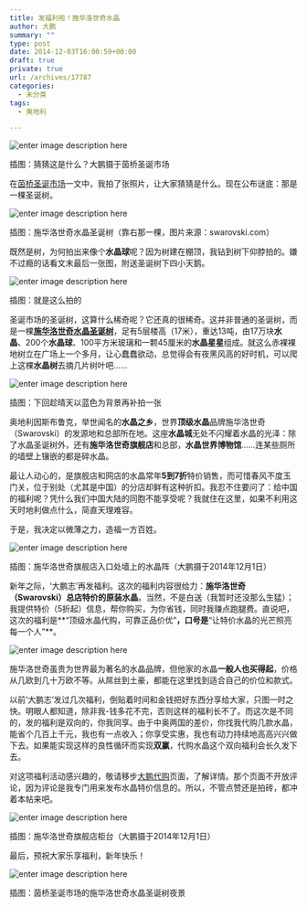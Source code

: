 ```yaml
---
title: 发福利啦！施华洛世奇水晶
author: 大鹏
summary: ""
type: post
date: 2014-12-03T16:00:59+00:00
draft: true
private: true
url: /archives/17787
categories:
  - 未分类
tags:
  - 奥地利

---
```

![enter image description here][1]

插图：猜猜这是什么？大鹏摄于茵桥圣诞市场

在[茵桥圣诞市场][2]一文中，我拍了张照片，让大家猜猜是什么。现在公布谜底：那是一棵圣诞树。

![enter image description here][3]

插图：施华洛世奇水晶圣诞树（靠右那一棵，图片来源：swarovski.com）

既然是树，为何拍出来像个**水晶球**呢？因为树建在棚顶，我钻到树下仰脖拍的。嫌不过瘾的话看文末最后一张图，附送圣诞树下四小天鹅。

![enter image description here][4]

插图：就是这么拍的

圣诞市场的圣诞树，这算什么稀奇呢？它还真的很稀奇。这并非普通的圣诞树，而是一棵[**施华洛世奇水晶圣诞树**][5]，足有5层楼高（17米），重达13吨，由17万块**水晶**、200个**水晶球**、100平方米玻璃和一颗45厘米的**水晶星星**组成。就这么赤裸裸地树立在广场上一个多月，让心蠢蠢欲动，总觉得会有夜黑风高的好时机，可以爬上这棵**水晶树**去摘几片树叶吧……

![enter image description here][6]

插图：下回趁晴天以蓝色为背景再补拍一张

奥地利因斯布鲁克，举世闻名的**水晶之乡**，世界**顶级水晶**品牌施华洛世奇（Swarovski）的发源地和总部所在地。这座**水晶城**无处不闪耀着水晶的光泽：除了水晶圣诞树外，还有**施华洛世奇旗舰店**和总部，**水晶世界博物馆**……连某些厕所的墙壁上镶嵌的都是碎水晶。

最让人动心的，是旗舰店和网店的水晶常年**5到7折**特价销售，而可惜春风不度玉门关，位于别处（尤其是中国）的分店却鲜有这种折扣。我忍不住要问了：给中国的福利呢？凭什么我们中国大陆的同胞不能享受呢？我就住在这里，如果不利用这天时地利做点什么，简直天理难容。

于是，我决定以微薄之力，造福一方百姓。

![enter image description here][7]

插图：施华洛世奇旗舰店入口处墙上的水晶阵（大鹏摄于2014年12月1日）

新年之际，‘大鹏志’再发福利。这次的福利内容很给力：**施华洛世奇（Swarovski）总店特价的原装水晶**。当然，不是白送（我暂时还没那么生猛）；我提供特价（5折起）信息，帮你购买，为你省钱，同时我赚点跑腿费。直说吧，这次的福利是**“顶级水晶代购，可靠正品价优”**，口号是**“让特价水晶的光芒照亮每一个人”**。

![enter image description here][8]

施华洛世奇虽贵为世界最为著名的水晶品牌，但他家的水晶**一般人也买得起**，价格从几欧到几十万欧不等。从屌丝到土豪，都能在这里找到适合自己的价位和款式。

以前‘大鹏志’发过几次福利，倒贴着时间和金钱把好东西分享给大家，只图一时之快。明眼人都知道，除非我-钱多花不完，否则这样的福利长不了。而这次是不同的，发的福利是双向的，你我同享。由于中奥两国的差价，你找我代购几款水晶，能省个几百上千元，我也有一点收入；你享受实惠，我也有动力持续地高高兴兴做下去。如果能实现这样的良性循环而实现**双赢**，代购水晶这个双向福利会长久发下去。

对这项福利活动感兴趣的，敬请移步[大鹏代购][9]页面，了解详情。那个页面不开放评论，因为评论是我专门用来发布水晶特价信息的。所以，不管点赞还是拍砖，都冲着本帖来吧。

![enter image description here][10]

插图：施华洛世奇旗舰店柜台（大鹏摄于2014年12月1日）

最后，预祝大家乐享福利，新年快乐！

![enter image description here][11]

插图：茵桥圣诞市场的施华洛世奇水晶圣诞树夜景

 [1]: https://gwkpxq-bn1305.files.1drv.com/y2p4J5SE7-bIsfzRjIkPMmZ8tzoYErKu4DVnUg1YeekMLeAvHgKZmciVEOhMA9sOw0baBD9yHGZFg5NAhIkedecUsMvrbLdpqYly4DDD8jD1_pJvJ5oFeq-ZcLuFqrczT1b/2014-12-01_christmasmarket_3.jpg
 [2]: http://dapengde.com/archives/17795
 [3]: http://professional.swarovski.com/pro_webapp/file/crystals/references/other/xmas_tree01-690-350.jpg
 [4]: https://gwkpxq-bn1305.files.1drv.com/y2pTfmM1TaY5OckdgNca7KAfYxjT8nYktIknd83C08zzbjzjDAJBnDogiX6IeMtI1xVE2Na1YfAsLCA_W33kWmwoLIi5zunpjsQcu9bl3gJlRTVLwZ5I0oES_MHoBsyBGhx/2014-12-02_2.jpg
 [5]: http://professional.swarovski.com/content-crystals-references-other-Crystal_tree.en.html
 [6]: https://gwkpxq-bn1305.files.1drv.com/y2pzjnuFx-8sBGPMv7uC7JcL80MMAl5MLU6ZyTXzbFGq0Sv8r2Z-484qmiaX7u62u_CDAsVG9iHKcO9aji_l2raqKQQXwxS2l7RPgzTJ31JSPXs3PoQ39PKgXgaL6hdJlqt/2014-12-02_1.jpg
 [7]: https://7tr7za-bn1305.files.1drv.com/y2p273_Rooaw_dI-bIBvxriJ-IinkIFN58ZYXi7Hqf6SER1YsQDyI3IFPAn1bpgxA9FnWSulx110ddZlJSQ6kMDr3kDhaOvlB3x9wBshDmwPto/2014-12-01_swarovski_11.jpg
 [8]: https://gwkpxq-bn1305.files.1drv.com/y2p9eWZP-7ZbuvXSyv2XQPkVCwvSTBzY51TjLj9tPOKk2uOGbNdbunhimMGOTBlnIwtrJWj0vYSJD8N4cHQsWMDphxpY68PgWiRRuSc6gQY96g/2014-12-04_swarovskidapeng.jpg
 [9]: http://dapengde.com/daigou
 [10]: https://7tr7za-bn1305.files.1drv.com/y2pGupdrPOhBwLbEqUYr4yQO-VxeGpPSjuO6P2kgwf_BjpoVP6I53bC5hiCbssanv-F_PcTj5p4__fTBnFTM5tKobK5m4Oa-3Qu5ajyc_P8Vxo/2014-12-01_swarovski_05.jpg
 [11]: https://gwkpxq-bn1305.files.1drv.com/y2pOKNYOHiJ0vohrne89-Md41jgGW3edZu74JsRh6g0m0G3VHAlf27tiPxO_EYmhT6bMMUTx0qQxucns9PyfCLtlRzqT22dIpNi6MD-9g2Dr8n93oK1I59ZTlpmHW_fHb0c/2014-12-01_christmasmarket_8.jpg
